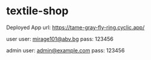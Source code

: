 # textile-shop
Deployed App url: https://tame-gray-fly-ring.cyclic.app/

user
user: mirage101@abv.bg
pass: 123456

admin
user: admin@example.com
pass: 123456
